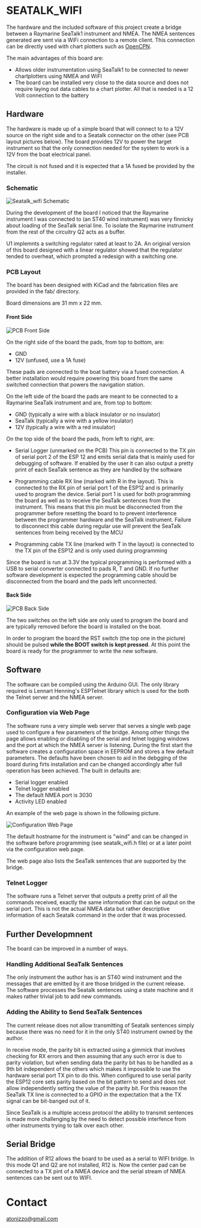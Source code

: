 # SEATALK_WIFI
The hardware and the included software of this project create a
bridge between a Raymarine SeaTalk1 instrument and NMEA. The NMEA
sentences generated are sent via a WiFi connection to a remote
client. This connection can be directly used with chart plotters such as
[OpenCPN](https://opencpn.org/).

The main advantages of this board are:

- Allows older instrumentation using SeaTalk1 to be connected to newer
chartplotters using NMEA and WiFI
- The board can be installed very close to the data source and
does not require laying out data cables to a chart plotter. All that is needed
is a 12 Volt connection to the battery

## Hardware
The hardware is made up of a simple board that will connect to to a 12V source
on the right side and to a Seatalk connector on the other (see PCB layout
pictures below). The board provides 12V to power the target instrument so that
the only connection needed for the system to work is a 12V from the boat
electrical panel.

The circuit is not fused and it is expected that a 1A fused be provided by
the installer.

### Schematic
![Seatalk_wifi Schematic](pictures/seatalk_wifi.svg)

During the development of the board I noticed that the Raymarine instrument I
was connected to (an ST40 wind instrument) was very finnicky about loading of
the SeaTalk serial line. To isolate the Raymarine instrument from the rest of
the circuitry Q2 acts as a buffer.

U1 implemnts a switching regulator rated at least to 2A. An original version
of this board designed with a linear regulator showed that the regulator
tended to overheat, which prompted a redesign with a switching one.

### PCB Layout

The board has been designed with KiCad and the fabrication files are provided
in the fab/ directory.

Board dimensions are 31 mm x 22 mm.

#### Front Side
![PCB Front Side](pictures/seatalk_wifi_front.png)

On the right side of the board the pads, from top to bottom, are:

- GND
- 12V (unfused, use a 1A fuse)

These pads are connected to the boat battery via a fused connection. A better
installation would require powering this board from the same switched
connection that powers the navigation station.

On the left side of the board the pads are meant to be connected to a Raymarine
SeaTalk instrument and are, from top to bottom:

- GND (typically a wire with a black insulator or no insulator)
- SeaTalk (typically a wire with a yellow insulator)
- 12V (typically a wire with a red insulator)

On the top side of the board the pads, from left to right, are:

- Serial Logger (unmarked on the PCB) This pin is connected to the TX pin
of serial port 2 of the ESP 12 and emits serial data that is mainly
used for debugging of software. If enabled by the user it can also output a
pretty print of each SeaTalk sentence as they are handled by the software

- Programming cable RX line (marked with R in the layout). This is connected
to the RX pin of serial port 1 of the ESP12 and is primarily used to program
the device. Serial port 1 is used for both programming the board as
well as to receive the SeaTalk sentences from the instrument. This means that
this pin must be disconnected from the programmer before resetting the board
to to prevent interference between the programmer hardware and the SeaTalk
instrument. Failure to disconnect this cable during regular use will prevent
the SeaTalk sentences from being received by the MCU

- Programming cable TX line (marked with T in the layout) is connected to the
TX pin of the ESP12 and is only used during programming

Since the board is run at 3.3V the typical programming is performed with a
USB to serial converter connected to pads R, T and GND. If no further software
development is expected the programming cable should be disconnected from the
board and the pads left unconnected.

#### Back Side
![PCB Back Side](pictures/seatalk_wifi_back.png)

The two switches on the left side are only used to program the board and are
typically removed before the board is installed on the boat.

In order to program the board the RST switch (the top one in the picture)
should be pulsed **while the BOOT switch is kept pressed**. At this point
the board is ready for the programmer to write the new software.

## Software
The software can be compiled using the Arduino GUI. The only library required
is Lennart Henning's ESPTelnet library which is used for the
both the Telnet server and the NMEA server.

### Configuration via Web Page
The software runs a very simple web server that serves a single web page used
to configure a few parameters of the bridge. Among other things the page allows
enabling or disabling of the serial and telnet logging windows and the port
at which the NMEA server is listening. During the first start the software
creates a configuration space in EEPROM and stores a few default parameters.
The defaults have been chosen to aid in the debgging of the board during firts
installation and can be changed accordingly after full operation has been
achieved. The built in defaults are:

- Serial logger enabled
- Telnet logger enabled
- The default NMEA port is 3030
- Activity LED enabled

An example of the web page is shown in the following picture.

![Configuration Web Page](pictures/webpage.png)

The default hostname for the instrument is "wind" and can be changed in the
software before programming (see seatalk_wifi.h file) or at a later point
via the configuration web page.

The web page also lists the SeaTalk sentences that are supported by the bridge.

### Telnet Logger
The software runs a Telnet server that outputs a pretty print of all the
commands received, exactly the same information that can be output on the
serial port. This is not the actual NMEA data but rather descriptive
information of each Seatalk command in the order that it was processed.

## Further Developmnent
The board can be improved in a number of ways.

### Handling Additional SeaTalk Sentences
The only instrument the author has is an ST40 wind instrument and the messages
that are emitted by it are those bridged in the current release. The software
processes the Seatalk sentences using a state machine and it makes rather
trivial job to add new commands.

### Adding the Ability to Send SeaTalk Sentences
The current release does not allow transmitting of Seatalk sentences simply
because there was no need for it in the only ST40 instrument owned by the
author. 

In receive mode, the parity bit is extracted using a gimmick that involves
checking for RX errors and then assuming that any such error is due to parity
violation, but when sending data the parity bit has to be handled
as a 9th bit independent of the others which makes it impossible to use the
hardware serial port TX pin to do this. When configured to use serial parity
the ESP12 core sets parity based on the bit pattern to send and does not allow
independently setting the value of the parity bit. For this reason
the SeaTalk TX line is connected to a GPIO in the expectation that a the TX
signal can be bit-banged out of it.

Since SeaTalk is a multiple access protocol the ability to transmit sentences is
made more challenging by the need to detect possible interfence from other
instruments trying to talk over each other.

## Serial Bridge
The addition of R12 allows the board to be used as a serial to WIFI bridge. In
this mode Q1 and Q2 are not installed, R12 is. Now the center pad can be
connected to a TX pint of a NMEA device and the serial stream of NMEA
sentences can be sent out to WIFI.

# Contact
<atonizzo@gmail.com>

